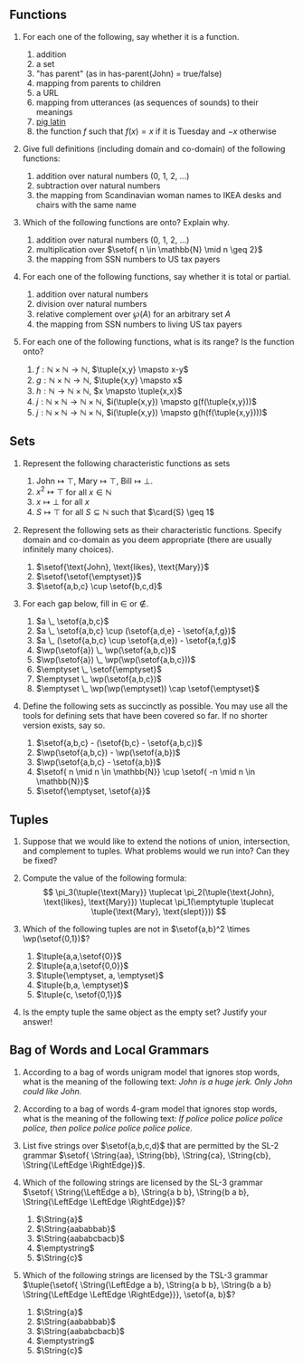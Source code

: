 ## Functions

1.  For each one of the following, say whether it is a function.
    1. addition
    1. a set
    1. "has parent" (as in has-parent(John) = true/false)
    1. mapping from parents to children
    1. a URL
    1. mapping from utterances (as sequences of sounds) to their meanings
    1. [pig latin](https://en.wikipedia.org/wiki/Pig_latin)
    1. the function $f$ such that $f(x) = x$ if it is Tuesday and $-x$ otherwise

1.  Give full definitions (including domain and co-domain) of the following functions:
    1. addition over natural numbers (0, 1, 2, ...)
    1. subtraction over natural numbers
    1. the mapping from Scandinavian woman names to IKEA desks and chairs with the same name

1.  Which of the following functions are onto? Explain why.
    1. addition over natural numbers (0, 1, 2, ...)
    1. multiplication over $\setof{ n \in \mathbb{N} \mid n \geq 2}$
    1. the mapping from SSN numbers to US tax payers

1.  For each one of the following functions, say whether it is total or partial.
    1. addition over natural numbers
    1. division over natural numbers
    1. relative complement over $\wp(A)$ for an arbitrary set $A$
    1. the mapping from SSN numbers to living US tax payers

1.  For each one of the following functions, what is its range?
    Is the function onto?
    1. $f: \mathbb{N} \times \mathbb{N} \rightarrow \mathbb{N}$,
       $\tuple{x,y} \mapsto x-y$
    1. $g: \mathbb{N} \times \mathbb{N} \rightarrow \mathbb{N}$,
       $\tuple{x,y} \mapsto x$
    1. $h: \mathbb{N} \rightarrow \mathbb{N} \times \mathbb{N}$,
       $x \mapsto \tuple{x,x}$
    1. $j: \mathbb{N} \times \mathbb{N} \rightarrow \mathbb{N} \times \mathbb{N}$,
       $i(\tuple{x,y}) \mapsto g(f(\tuple{x,y}))$
    1. $j: \mathbb{N} \times \mathbb{N} \rightarrow \mathbb{N} \times \mathbb{N}$,
       $i(\tuple{x,y}) \mapsto g(h(f(\tuple{x,y})))$


## Sets

1.  Represent the following characteristic functions as sets
    1. $\text{John} \mapsto \top$,
       $\text{Mary} \mapsto \top$,
       $\text{Bill} \mapsto \bot$.
    1. $x^2 \mapsto \top$ for all $x \in \mathbb{N}$
    1. $x \mapsto \bot$ for all $x$
    1. $S \mapsto \top$ for all $S \subseteq \mathbb{N}$ such that $\card{S} \geq 1$

1.  Represent the following sets as their characteristic functions.
    Specify domain and co-domain as you deem appropriate (there are usually infinitely many choices).
    1. $\setof{\text{John}, \text{likes}, \text{Mary}}$
    1. $\setof{\setof{\emptyset}}$
    1. $\setof{a,b,c} \cup \setof{b,c,d}$

1.  For each gap below, fill in $\in$ or $\notin$.
    1. $a \_ \setof{a,b,c}$
    1. $a \_ \setof{a,b,c} \cup (\setof{a,d,e} - \setof{a,f,g})$
    1. $a \_ (\setof{a,b,c} \cup \setof{a,d,e}) - \setof{a,f,g}$
    1. $\wp(\setof{a}) \_ \wp(\setof{a,b,c})$
    1. $\wp(\setof{a}) \_ \wp(\wp(\setof{a,b,c}))$
    1. $\emptyset \_ \setof{\emptyset}$
    1. $\emptyset \_ \wp(\setof{a,b,c})$
    1. $\emptyset \_ \wp(\wp(\emptyset)) \cap \setof{\emptyset}$

1.  Define the following sets as succinctly as possible. 
    You may use all the tools for defining sets that have been covered so far.
    If no shorter version exists, say so.
    1. $\setof{a,b,c} - (\setof{b,c} - \setof{a,b,c})$
    1. $\wp(\setof{a,b,c}) - \wp(\setof{a,b})$
    1. $\wp(\setof{a,b,c} - \setof{a,b})$
    1. $\setof{ n \mid n \in \mathbb{N}} \cup \setof{ -n \mid n \in \mathbb{N}}$
    1. $\setof{\emptyset, \setof{a}}$


## Tuples

1.  Suppose that we would like to extend the notions of union, intersection, and complement to tuples.
    What problems would we run into?
    Can they be fixed?

1.  Compute the value of the following formula:
    $$
    \pi_3(\tuple{\text{Mary}} \tuplecat \pi_2(\tuple{\text{John}, \text{likes}, \text{Mary}}) \tuplecat \pi_1(\emptytuple \tuplecat \tuple{\text{Mary}, \text{slept}}))
    $$

1.  Which of the following tuples are not in $\setof{a,b}^2 \times \wp(\setof{0,1})$?
    1. $\tuple{a,a,\setof{0}}$
    1. $\tuple{a,a,\setof{0,0}}$
    1. $\tuple{\emptyset, a, \emptyset}$
    1. $\tuple{b,a, \emptyset}$
    1. $\tuple{c, \setof{0,1}}$

1.  Is the empty tuple the same object as the empty set? Justify your answer!


## Bag of Words and Local Grammars

1.  According to a bag of words unigram model that ignores stop words, what is the meaning of the following text: 
    *John is a huge jerk. Only John could like John.*

1.  According to a bag of words 4-gram model that ignores stop words, what is the meaning of the following text:
    *If police police police police police, then police police police police police.*

1.  List five strings over $\setof{a,b,c,d}$ that are permitted by the SL-$2$ grammar $\setof{ \String{aa}, \String{bb}, \String{ca}, \String{cb}, \String{\LeftEdge \RightEdge}}$.

1.  Which of the following strings are licensed by the SL-$3$ grammar
    $\setof{ \String{\LeftEdge a b}, \String{a b b}, \String{b a b}, \String{\LeftEdge \LeftEdge \RightEdge}}$?
    1. $\String{a}$
    1. $\String{aababbab}$
    1. $\String{aababcbacb}$
    1. $\emptystring$
    1. $\String{c}$

1.  Which of the following strings are licensed by the TSL-$3$ grammar
    $\tuple{\setof{ \String{\LeftEdge a b}, \String{a b b}, \String{b a b} \String{\LeftEdge \LeftEdge \RightEdge}}}, \setof{a, b}$?
    1. $\String{a}$
    1. $\String{aababbab}$
    1. $\String{aababcbacb}$
    1. $\emptystring$
    1. $\String{c}$
